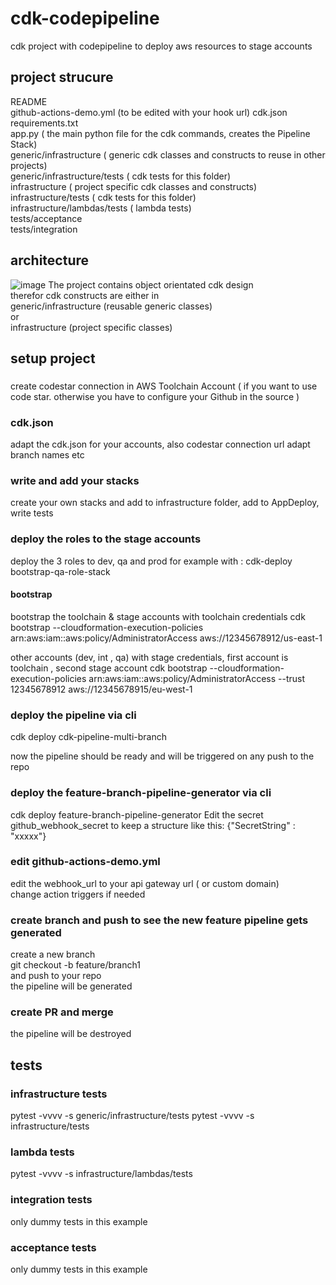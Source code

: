 # cdk-codepipeline
cdk project with codepipeline to deploy aws resources to stage accounts

## project strucure
  
README  
github-actions-demo.yml (to be edited with your hook url)
cdk.json
requirements.txt  
app.py ( the main python file for the cdk commands, creates the Pipeline Stack)  
generic/infrastructure ( generic cdk classes and constructs to reuse in other projects)  
generic/infrastructure/tests ( cdk tests for this folder)  
infrastructure ( project specific cdk classes and constructs)  
infrastructure/tests ( cdk tests for this folder)  
infrastructure/lambdas/tests ( lambda tests)  
tests/acceptance  
tests/integration  

## architecture
![image](https://github.com/wolfgangunger/cdk-codepipeline-multibranch/blob/main/feature-pipeline.jpg)
The project contains object orientated cdk design  
therefor cdk constructs are either in   
generic/infrastructure (reusable generic classes)  
or  
infrastructure (project specific classes)  


## setup project
###
create codestar connection in AWS Toolchain Account ( if you want to use code star. otherwise you have to configure your Github in the source )
### cdk.json
adapt the cdk.json for your accounts, also codestar connection url
adapt branch names etc
### write and add your stacks
create your own stacks and add to infrastructure folder, add to AppDeploy, write tests
### deploy the roles to the stage accounts
deploy the 3 roles to dev, qa and prod
for example with : cdk-deploy bootstrap-qa-role-stack
#### bootstrap
bootstrap the toolchain & stage accounts
with toolchain credentials
cdk bootstrap   --cloudformation-execution-policies arn:aws:iam::aws:policy/AdministratorAccess  aws://12345678912/us-east-1

other accounts (dev, int , qa)
with stage credentials, first account is toolchain , second stage account
cdk bootstrap --cloudformation-execution-policies arn:aws:iam::aws:policy/AdministratorAccess --trust 12345678912 aws://12345678915/eu-west-1


### deploy the pipeline via cli    
cdk deploy  cdk-pipeline-multi-branch
  
now the pipeline should be ready and will be triggered on any push to the repo  

### deploy the feature-branch-pipeline-generator via cli    
cdk deploy feature-branch-pipeline-generator
Edit the secret github_webhook_secret to keep a structure like this:
{"SecretString" : "xxxxx"}

### edit github-actions-demo.yml
edit the webhook_url to your api gateway url ( or custom domain)  
change action triggers if needed   

### create branch and push to see the new feature pipeline gets generated
create a new branch  
git checkout -b feature/branch1  
and push to your repo  
the pipeline will be generated

### create PR and merge 
the pipeline will be destroyed  

## tests
### infrastructure tests
pytest -vvvv -s generic/infrastructure/tests
pytest -vvvv -s infrastructure/tests
### lambda tests 
pytest -vvvv -s infrastructure/lambdas/tests
### integration tests
only dummy tests in this example 
### acceptance tests
only dummy tests in this example 



